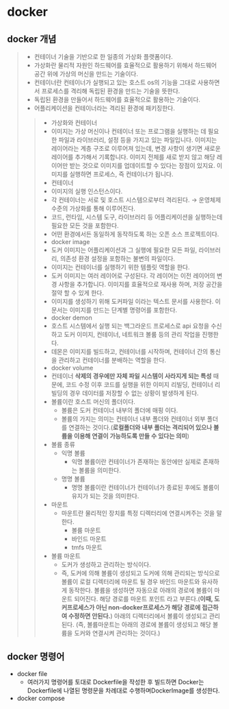 # docker
## docker 개념
> - 컨테이너 기술을 기반으로 한 일종의 가상화 플랫폼이다.
> - 가상화란 물리적 자원인 하드웨어를 효율적으로 활용하기 위해서 하드웨어 공간 위에 가상의 머신을 만드는 기술이다.
> - 컨테이너란 컨테이너가 실행되고 있는 호스트 os의 기능을 그대로 사용하면서 프로세스를 격리해 독립된 환경을 만드는 기술을 뜻한다.
> - 독립된 환경을 만들어서 하드웨어를 효율적으로 활용하는 기술이다.
> - 어플리케이션을 컨테이너라는 격리된 환경에 패키징한다.
>> - 가상화와 컨테이너
>>  - 이미지는 가상 머신이나 컨테이너 또는 프로그램을 실행하는 데 필요한 파일과 라이브러리, 설정 등을 가지고 있는 파일입니다. 이미지는 레이어라는 계층 구조로 이루어져 있는데, 변경 사항이 생기면 새로운 레이어를 추가해서 기록합니다. 이미지 전체를 새로 받지 않고 해당 레이어만 받는 것으로 이미지를 업데이트할 수 있다는 장점이 있지요. 이미지를 실행하면 프로세스, 즉 컨테이너가 됩니다.
>> - 컨테이너
>>  - 이미지의 실행 인스턴스이다.
>>  - 각 컨테이너는 서로 및 호스트 시스템으로부터 격리된다. → 운영체제 수준의 가상화를 통해 이루어진다.
>>  - 코드, 런타임, 시스템 도구, 라이브러리 등 어플리케이션을 실행하는데 필요한 모든 것을 포함한다.
>>  - 어떤 환경에서든 동일하게 동작하도록 하는 오픈 소스 프로젝트이다.
>> - docker image
>>  - 도커 이미지는 어플리케이션과 그 실행에 필요한 모든 파일, 라이브러리, 의존성 환경 설정을 포함하는 불변의 파일이다.
>>  - 이미지는 컨테이너를 실행하기 위한 템플릿 역할을 한다.
>>  - 도커 이미지는 여러 레이어로 구성된다. 각 레이어는 이전 레이어의 변경 사항을 추가합니다. 이미지를 효율적으로 재사용 하며, 저장 공간을 절약 할 수 있게 한다.
>>  - 이미지를 생성하기 위해 도커파일 이라는 텍스트 문서를 사용한다. 이 문서는 이미지를 만드는 단계별 명령어를 포함한다.
>> - docker demon
>>  - 호스트 시스템에서 실행 되는 백그라운드 프로세스로 api 요청을 수신하고 도커 이미지, 컨테이너, 네트워크 볼륨 등의 관리 작업을 진행한다.
>>  - 데몬은 이미지를 빌드하고, 컨테이너를 시작하며, 컨테이너 간의 통신을 관리하고 컨테이너를 분배하는 역할을 한다.
>>- docker volume
>>  - 컨테이너 **삭제의 경우에만 자체 파일 시스템이 사라지게 되는 특성** 때문에, 코드 수정 이후 코드를 실행을 위한 이미지 리빌딩, 컨테이너 리빌딩의 경우 데이터를 저장할 수 없는 상황이 발생하게 된다.
>>  - 볼륨이란 호스트 머신의 폴더이다.
>>      - 볼륨은 도커 컨테이너 내부의 폴더에 매핑 이다.
>>      - 볼륨의 가지는 의미는 컨테이너 내부 폴더와 컨테이너 외부 폴더를 연결하는 것이다.(**로컬폴더와 내부 폴더는 격리되어 있으나 볼륨을 이용해 연결이 가능하도록 만들 수 있다는 의미**)
>>  - 볼륨 종류
>>      - 익명 볼륨
>>          - 익명 볼륨이란 컨테이너가 존재하는 동안에만 실제로 존재하는 볼륨을 의미한다.
>>      - 명명 볼륨
>>          - 명명 볼륨이란 컨테이너가 컨테이너가 종료된 후에도 볼륨이 유지가 되는 것을 의미한다.
>>  - 마운트
>>      - 마운트란 물리적인 장치를 특정 디렉터리에 연결시켜주는 것을 말한다.
>>          - 볼륨 마운트
>>          - 바인드 마운트
>>          - tmfs 마운트
>>  - 볼륨 마운트
>>      - 도커가 생성하고 관리하는 방식이다.
>>      - 즉, 도커에 의해 볼륨이 생성되고 도커에 의해 관리되는 방식으로 볼륨이 로컬 디렉터리에 마운트 될 경우 바인드 마운트와 유사하게 동작한다. 볼륨을 생성하면 자동으로 아래의 경로에 볼륨이 마운트 되어진다. 해당 경로를 마운트 포인트 라고 부른다.(**이때, 도커프로세스가 아닌 non-docker프로세스가 해당 경로에 접근하여 수정하면 안된다.**) 아래의 디렉터리에서 볼륨이 생성되고 관리된다. (즉, 볼륨마운트는 아래의 경로에 볼륨이 생성되고 해당 볼륨을 도커와 연결시켜 관리하는 것이다.)

## docker 명령어
>
- docker file
    - 여러가지 명령어를 토대로 Dockerfile을 작성한 후 빌드하면 Docker는 Dockerfile에 나열된 명령문을 차례대로 수행하며DockerImage를 생성한다.
- docker compose